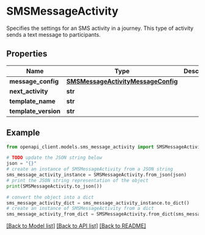 # SMSMessageActivity

Specifies the settings for an SMS activity in a journey. This type of activity sends a text message to participants.

## Properties

Name | Type | Description | Notes
------------ | ------------- | ------------- | -------------
**message_config** | [**SMSMessageActivityMessageConfig**](SMSMessageActivityMessageConfig.md) |  | [optional] 
**next_activity** | **str** |  | [optional] 
**template_name** | **str** |  | [optional] 
**template_version** | **str** |  | [optional] 

## Example

```python
from openapi_client.models.sms_message_activity import SMSMessageActivity

# TODO update the JSON string below
json = "{}"
# create an instance of SMSMessageActivity from a JSON string
sms_message_activity_instance = SMSMessageActivity.from_json(json)
# print the JSON string representation of the object
print(SMSMessageActivity.to_json())

# convert the object into a dict
sms_message_activity_dict = sms_message_activity_instance.to_dict()
# create an instance of SMSMessageActivity from a dict
sms_message_activity_from_dict = SMSMessageActivity.from_dict(sms_message_activity_dict)
```
[[Back to Model list]](../README.md#documentation-for-models) [[Back to API list]](../README.md#documentation-for-api-endpoints) [[Back to README]](../README.md)


